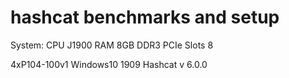 # hashcat benchmarks and setup

System:
CPU J1900
RAM 8GB DDR3
PCIe Slots 8


4xP104-100v1
 Windows10 1909
 Hashcat v 6.0.0
 
